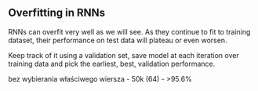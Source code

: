 ## Overfitting in RNNs

RNNs can overfit very well as we will
see. As they continue to fit to training
dataset, their performance on test data
will plateau or even worsen.


Keep track of it using a validation set,
save model at each iteration over
training data and pick the earliest, best,
validation performance.


bez wybierania właściwego wiersza - 50k (64) - >95.6%